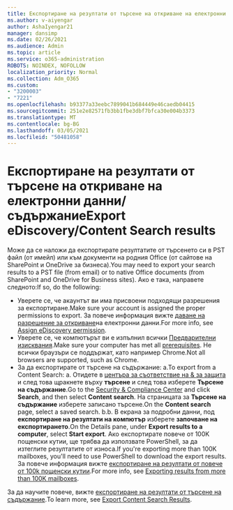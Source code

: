 ```yaml
---
title: Експортиране на резултати от търсене на откриване на електронни данни/съдържание
ms.author: v-aiyengar
author: AshaIyengar21
manager: dansimp
ms.date: 02/26/2021
ms.audience: Admin
ms.topic: article
ms.service: o365-administration
ROBOTS: NOINDEX, NOFOLLOW
localization_priority: Normal
ms.collection: Adm_O365
ms.custom:
- "3200003"
- "7221"
ms.openlocfilehash: b93377a33eebc7899041b684449e46caedb04415
ms.sourcegitcommit: 251e2e82571fb3bb1fbe3dbf7bfca30e004b3373
ms.translationtype: MT
ms.contentlocale: bg-BG
ms.lasthandoff: 03/05/2021
ms.locfileid: "50481058"
---
```

# <a name="export-ediscoverycontent-search-results"></a><span data-ttu-id="19f66-102">Експортиране на резултати от търсене на откриване на електронни данни/съдържание</span><span class="sxs-lookup"><span data-stu-id="19f66-102">Export eDiscovery/Content Search results</span></span>

<span data-ttu-id="19f66-103">Може да се наложи да експортирате резултатите от търсенето си в PST файл (от имейл) или към документи на родния Office (от сайтове на SharePoint и OneDrive за бизнеса).</span><span class="sxs-lookup"><span data-stu-id="19f66-103">You may need to export your search results to a PST file (from email) or to native Office documents (from SharePoint and OneDrive for Business sites).</span></span> <span data-ttu-id="19f66-104">Ако е така, направете следното:</span><span class="sxs-lookup"><span data-stu-id="19f66-104">If so, do the following:</span></span>

- <span data-ttu-id="19f66-105">Уверете се, че акаунтът ви има присвоени подходящи разрешения за експортиране.</span><span class="sxs-lookup"><span data-stu-id="19f66-105">Make sure your account is assigned the proper permissions to export.</span></span> <span data-ttu-id="19f66-106">За повече информация вижте [даване на разрешение за откриване](https://go.microsoft.com/fwlink/?linkid=2102406)на електронни данни.</span><span class="sxs-lookup"><span data-stu-id="19f66-106">For more info, see [Assign eDiscovery permission](https://go.microsoft.com/fwlink/?linkid=2102406).</span></span>
- <span data-ttu-id="19f66-107">Уверете се, че компютърът ви е изпълнил всички [Предварителни изисквания](https://docs.microsoft.com/office365/securitycompliance/export-search-results#before-you-begin).</span><span class="sxs-lookup"><span data-stu-id="19f66-107">Make sure your computer has met all [prerequisites](https://docs.microsoft.com/office365/securitycompliance/export-search-results#before-you-begin).</span></span> <span data-ttu-id="19f66-108">Не всички браузъри се поддържат, като например Chrome.</span><span class="sxs-lookup"><span data-stu-id="19f66-108">Not all browsers are supported, such as Chrome.</span></span>
- <span data-ttu-id="19f66-109">За да експортирате от търсене на съдържание: a.</span><span class="sxs-lookup"><span data-stu-id="19f66-109">To export from a Content Search: a.</span></span> <span data-ttu-id="19f66-110">Отидете в [центъра за съответствие на & за защита](https://protection.office.com/contentsearch) и след това щракнете върху **търсене** и след това изберете **Търсене на съдържание**.</span><span class="sxs-lookup"><span data-stu-id="19f66-110">Go to the [Security & Compliance Center](https://protection.office.com/contentsearch) and click **Search**, and then select **Content search**.</span></span> <span data-ttu-id="19f66-111">На страницата за **Търсене на съдържание** изберете записано търсене.</span><span class="sxs-lookup"><span data-stu-id="19f66-111">On the **Content search** page, select a saved search.</span></span>
    <span data-ttu-id="19f66-112">b.</span><span class="sxs-lookup"><span data-stu-id="19f66-112">b.</span></span> <span data-ttu-id="19f66-113">В екрана за подробни данни, под **експортиране на резултати на компютър** изберете **започване на експортирането**.</span><span class="sxs-lookup"><span data-stu-id="19f66-113">On the Details pane, under **Export results to a computer**, select **Start export**.</span></span> <span data-ttu-id="19f66-114">Ако експортирате повече от 100K пощенски кутии, ще трябва да използвате PowerShell, за да изтеглите резултатите от износа.</span><span class="sxs-lookup"><span data-stu-id="19f66-114">If you're exporting more than 100K mailboxes, you'll need to use PowerShell to download the export results.</span></span> <span data-ttu-id="19f66-115">За повече информация вижте [експортиране на резултати от повече от 100k пощенски кутии](https://go.microsoft.com/fwlink/?linkid=2143861).</span><span class="sxs-lookup"><span data-stu-id="19f66-115">For more info, see [Exporting results from more than 100K mailboxes](https://go.microsoft.com/fwlink/?linkid=2143861).</span></span>

<span data-ttu-id="19f66-116">За да научите повече, вижте [експортиране на резултати от търсене на съдържание](https://go.microsoft.com/fwlink/?linkid=2102118).</span><span class="sxs-lookup"><span data-stu-id="19f66-116">To learn more, see [Export Content Search Results](https://go.microsoft.com/fwlink/?linkid=2102118).</span></span>
